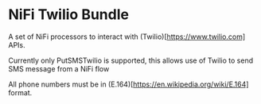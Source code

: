 NiFi Twilio Bundle
==================

A set of NiFi processors to interact with (Twilio)[https://www.twilio.com] APIs. 

Currently only PutSMSTwilio is supported, this allows use of Twilio to send SMS message from a NiFi flow

All phone numbers must be in (E.164)[https://en.wikipedia.org/wiki/E.164] format.